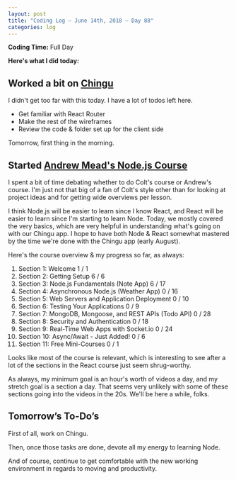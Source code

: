 ```yaml
---
layout: post
title: "Coding Log — June 14th, 2018 — Day 88"
categories: log
---
```


**Coding Time:** Full Day

**Here's what I did today:**

## Worked a bit on [Chingu](http://chingu.io)

I didn't get too far with this today. I have a lot of todos left here.

- Get familiar with React Router
- Make the rest of the wireframes
- Review the code & folder set up for the client side

Tomorrow, first thing in the morning.

## Started [Andrew Mead's Node.js Course](https://www.udemy.com/the-complete-nodejs-developer-course-2)

I spent a bit of time debating whether to do Colt's course or Andrew's course. I'm just not that big of a fan of Colt's style other than for looking at project ideas and for getting wide overviews per lesson. 

I think Node.js will be easier to learn since I know React, and React will be easier to learn since I'm starting to learn Node. Today, we mostly covered the very basics, which are very helpful in understanding what's going on with our Chingu app. I hope to have both Node & React somewhat mastered by the time we're done with the Chingu app (early August).

Here's the course overview & my progress so far, as always:

1. Section 1: Welcome 1 / 1
1. Section 2: Getting Setup 6 / 6
1. Section 3: Node.js Fundamentals (Note App) 6 / 17
1. Section 4: Asynchronous Node.js (Weather App) 0 / 16
1. Section 5: Web Servers and Application Deployment 0 / 10
1. Section 6: Testing Your Applications 0 / 9
1. Section 7: MongoDB, Mongoose, and REST APIs (Todo API) 0 / 28
1. Section 8: Security and Authentication 0 / 18
1. Section 9: Real-Time Web Apps with Socket.io 0 / 24
1. Section 10: Async/Await - Just Added! 0 / 6
1. Section 11: Free Mini-Courses 0 / 1

Looks like most of the course is relevant, which is interesting to see after a lot of the sections in the React course just seem shrug-worthy. 

As always, my minimum goal is an hour's worth of videos a day, and my stretch goal is a section a day. That seems very unlikely with some of these sections going into the videos in the 20s. We'll be here a while, folks. 

## Tomorrow’s To-Do’s

First of all, work on Chingu.

Then, once those tasks are done, devote all my energy to learning Node.

And of course, continue to get comfortable with the new working environment in regards to moving and productivity. 
